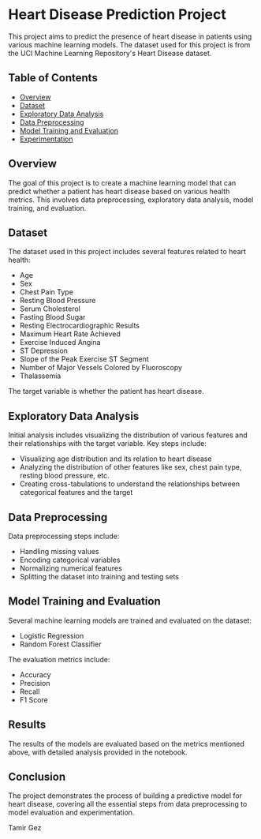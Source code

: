 # Heart Disease Prediction Project

This project aims to predict the presence of heart disease in patients using various machine learning models. The dataset used for this project is from the UCI Machine Learning Repository's Heart Disease dataset.

## Table of Contents
- [Overview](#overview)
- [Dataset](#dataset)
- [Exploratory Data Analysis](#exploratory-data-analysis)
- [Data Preprocessing](#data-preprocessing)
- [Model Training and Evaluation](#model-training-and-evaluation)
- [Experimentation](#experimentation)

## Overview
The goal of this project is to create a machine learning model that can predict whether a patient has heart disease based on various health metrics. This involves data preprocessing, exploratory data analysis, model training, and evaluation.

## Dataset
The dataset used in this project includes several features related to heart health:
- Age
- Sex
- Chest Pain Type
- Resting Blood Pressure
- Serum Cholesterol
- Fasting Blood Sugar
- Resting Electrocardiographic Results
- Maximum Heart Rate Achieved
- Exercise Induced Angina
- ST Depression
- Slope of the Peak Exercise ST Segment
- Number of Major Vessels Colored by Fluoroscopy
- Thalassemia

The target variable is whether the patient has heart disease.

## Exploratory Data Analysis
Initial analysis includes visualizing the distribution of various features and their relationships with the target variable. Key steps include:
- Visualizing age distribution and its relation to heart disease
- Analyzing the distribution of other features like sex, chest pain type, resting blood pressure, etc.
- Creating cross-tabulations to understand the relationships between categorical features and the target

## Data Preprocessing
Data preprocessing steps include:
- Handling missing values
- Encoding categorical variables
- Normalizing numerical features
- Splitting the dataset into training and testing sets

## Model Training and Evaluation
Several machine learning models are trained and evaluated on the dataset:
- Logistic Regression
- Random Forest Classifier

The evaluation metrics include:
- Accuracy
- Precision
- Recall
- F1 Score

## Results
The results of the models are evaluated based on the metrics mentioned above, with detailed analysis provided in the notebook.

## Conclusion
The project demonstrates the process of building a predictive model for heart disease, covering all the essential steps from data preprocessing to model evaluation and experimentation.

Tamir Gez
